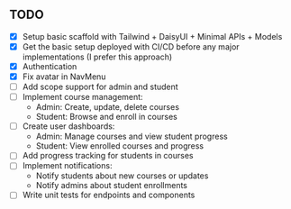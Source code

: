 ## TODO

- [x] Setup basic scaffold with Tailwind + DaisyUI + Minimal APIs + Models
- [x] Get the basic setup deployed with CI/CD before any major implementations (I prefer this approach)
- [x] Authentication
- [x] Fix avatar in NavMenu
- [ ] Add scope support for admin and student
- [ ] Implement course management:
  - Admin: Create, update, delete courses
  - Student: Browse and enroll in courses
- [ ] Create user dashboards:
  - Admin: Manage courses and view student progress
  - Student: View enrolled courses and progress
- [ ] Add progress tracking for students in courses
- [ ] Implement notifications:
  - Notify students about new courses or updates
  - Notify admins about student enrollments
- [ ] Write unit tests for endpoints and components
